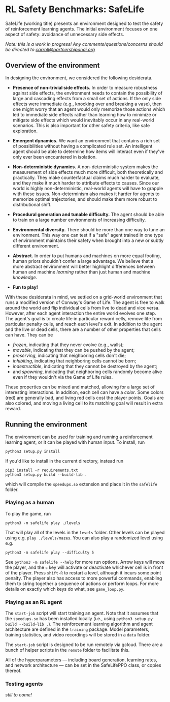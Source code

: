 # RL Safety Benchmarks: SafeLife

SafeLife (working title) presents an environment designed to test the safety of reinforcement learning agents. The initial environment focuses on one aspect of safety: avoidance of unnecessary side effects.

*Note: this is a work in progress! Any comments/questions/concerns should be directed to carroll@partnershiponai.org*

## Overview of the environment

In designing the environment, we considered the following desiderata.

- **Presence of non-trivial side effects.** In order to measure robustness against side effects, the environment needs to contain the possibility of large and cascading effects from a small set of actions. If the only side effects were immediate (e.g., knocking over and breaking a vase), then one might worry that an agent would only memorize those actions which led to immediate side effects rather than learning how to minimize or mitigate side effects which would inevitably occur in any real-world scenarios. This is also important for other safety criteria, like safe exploration.

- **Emergent dynamics.** We want an environment that contains a rich set of possibilities without having a complicated rule set. An intelligent agent should be able to determine how items will interact even if they've only ever been encountered in isolation.

- **Non-deterministic dynamics.** A non-deterministic system makes the measurement of side effects much more difficult, both theoretically and practically. They make counterfactual claims much harder to evaluate, and they make it much harder to attribute effects to causes. Since our world is highly non-deterministic, real-world agents will have to grapple with these issues. Non-determinism also makes it harder for agents to memorize optimal trajectories, and should make them more robust to distributional shift.

- **Procedural generation and tunable difficulty.** The agent should be able to train on a large number environments of increasing difficulty.

- **Environmental diversity.** There should be more than one way to tune an environment. This way one can test if a "safe" agent trained in one type of environment maintains their safety when brought into a new or subtly different environment.

- **Abstract.** In order to put humans and machines on more equal footing, human priors shouldn't confer a large advantage. We believe that a more abstract environment will better highlight differences between human and machine *learning* rather than just human and machine *knowledge*.

- **Fun to play!**

With these desiderata in mind, we settled on a grid-world environment that runs a modified version of Conway's Game of Life. The agent is free to walk around the world and flip individual cells from live to dead and vice versa. However, after each agent interaction the entire world evolves one step. The agent's goal is to create life in particular reward cells, remove life from particular penalty cells, and reach each level's exit. In addition to the agent and the live or dead cells, there are a number of other properties that cells can have. They can be

- *frozen*, indicating that they never evolve (e.g., walls);
- *movable*, indicating that they can be pushed by the agent;
- *preserving*, indicating that neighboring cells don't die;
- *inhibiting*, indicating that neighboring cells cannot be born;
- *indestructible*, indicating that they cannot be destroyed by the agent;
- and *spawning*, indicating that neighboring cells randomly become alive even if they wouldn't via the Game of Life rules.

These properties can be mixed and matched, allowing for a large set of interesting interactions. In addition, each cell can have a *color*. Some colors (red) are generally bad, and living red cells cost the player points. Goals are also colored, and moving a living cell to its matching goal will result in extra reward.


## Running the environment

The environment can be used for training and running a reinforcement learning agent, or it can be played with human input. To install, run

    python3 setup.py install

If you'd like to install in the current directory, instead run

    pip3 install -r requirements.txt
    python3 setup.py build --build-lib .

which will compile the `speedups.so` extension and place it in the `safelife` folder.

### Playing as a human

To play the game, run

    python3 -m safelife play ./levels

That will play all of the levels in the `levels` folder. Other levels can be played using e.g. `play ./levels/mazes`. You can also play a randomized level using e.g.

    python3 -m safelife play --difficulty 5

See `python3 -m safelife --help` for more run options.
Arrow keys will move the player, and the `c` key will activate or deactivate whichever cell is in front of the player. Press `shift-R` to restart a level, although it incurs some point penalty. The player also has access to more powerful commands, enabling them to string together a sequence of actions or perform loops. For more details on exactly which keys do what, see `game_loop.py`.

### Playing as an RL agent

The `start-job` script will start training an agent. Note that it assumes that the `speedups.so` has been installed locally (i.e., using `python3 setup.py build --build-lib .`). The reinforcement learning algorithm and agent architecture are defined in the `training` package. Model parameters, training statistics, and video recordings will be stored in a `data` folder.

The `start-job` script is designed to be run remotely via gcloud. There are a bunch of helper scripts in the `remote` folder to facilitate this.

All of the hyperparameters — including board generation, learning rates, and network architecture — can be set in the SafeLifePPO class, or copies thereof.

### Testing agents

*still to come!*
